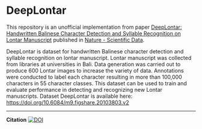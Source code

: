 # DeepLontar

This repository is an unofficial implementation from paper [DeepLontar: Handwritten Balinese Character Detection and Syllable Recognition on Lontar Manuscript](https://www.nature.com/articles/s41597-022-01867-5) published in [Nature - Scientific Data](https://www.nature.com/articles/s41597-022-01867-5).

DeepLontar is dataset for handwritten Balinese character detection and syllable recognition on lontar manuscript. Lontar manuscript was collected from libraries at universities in Bali. Data generation was carried out to produce 600 Lontar images to increase the variety of data. Annotations were conducted to label each character resulting in more than 100,000 characters in 55 character classes. This dataset can be used to train and evaluate performance in detecting and recognizing new Lontar manuscripts. Dataset DeepLontar is available here: https://doi.org/10.6084/m9.figshare.20103803.v2

----------------
**Citation**
[![DOI](https://zenodo.org/badge/DOI/10.6084/m9.figshare.20103803.v2.svg)](https://doi.org/10.6084/m9.figshare.20103803.v2)